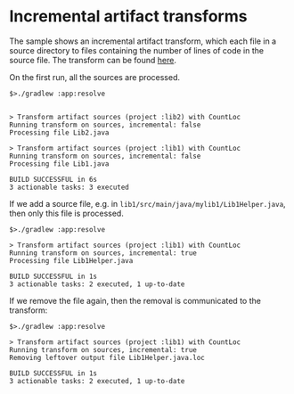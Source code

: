 # Incremental artifact transforms

The sample shows an incremental artifact transform, which each file in a source directory to files containing the number of lines of code in the source file.
The transform can be found [here](buildSrc/src/main/kotlin/CountLoc.kt).

On the first run, all the sources are processed.
```console
$>./gradlew :app:resolve


> Transform artifact sources (project :lib2) with CountLoc
Running transform on sources, incremental: false
Processing file Lib2.java

> Transform artifact sources (project :lib1) with CountLoc
Running transform on sources, incremental: false
Processing file Lib1.java

BUILD SUCCESSFUL in 6s
3 actionable tasks: 3 executed
```

If we add a source file, e.g. in `lib1/src/main/java/mylib1/Lib1Helper.java`, then only this file is processed.

```console
$>./gradlew :app:resolve

> Transform artifact sources (project :lib1) with CountLoc
Running transform on sources, incremental: true
Processing file Lib1Helper.java

BUILD SUCCESSFUL in 1s
3 actionable tasks: 2 executed, 1 up-to-date
```

If we remove the file again, then the removal is communicated to the transform:

```console
$>./gradlew :app:resolve

> Transform artifact sources (project :lib1) with CountLoc
Running transform on sources, incremental: true
Removing leftover output file Lib1Helper.java.loc

BUILD SUCCESSFUL in 1s
3 actionable tasks: 2 executed, 1 up-to-date
```